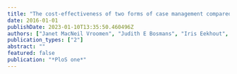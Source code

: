 ```yaml
---
title: "The cost-effectiveness of two forms of case management compared to a control group for persons with dementia and their informal caregivers from a societal perspective"
date: 2016-01-01
publishDate: 2023-01-10T13:35:50.460496Z
authors: ["Janet MacNeil Vroomen", "Judith E Bosmans", "Iris Eekhout", "Karlijn J Joling", "Lisa D van Mierlo", "Franka JM Meiland", "Hein PJ van Hout", "Sophia E de Rooij"]
publication_types: ["2"]
abstract: ""
featured: false
publication: "*PloS one*"
---
```


